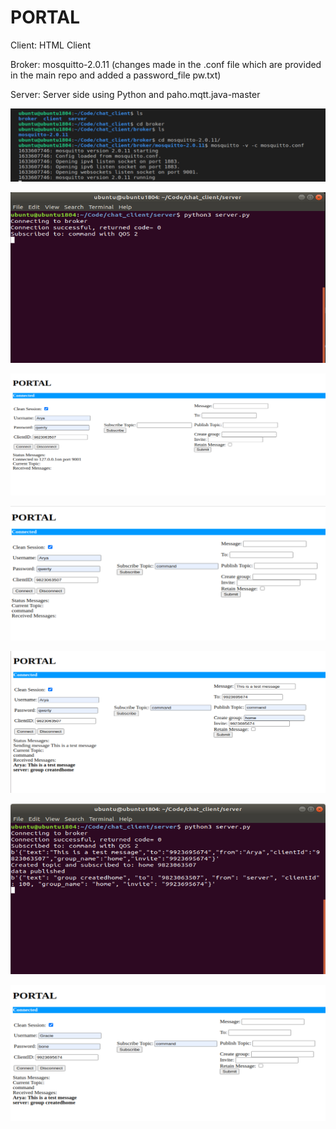 # PORTAL

Client: HTML Client

Broker: mosquitto-2.0.11 (changes made in the .conf file which are provided in the main repo and added a password_file pw.txt)

Server: Server side using Python and paho.mqtt.java-master

![](sample/broker.png)

![](sample/server.png)

![](sample/client1.png)

![](sample/client1_sub.png)

![](sample/send_message_create_new_group.png)

![](sample/changes_in_server.png)

![](sample/client2.png)
